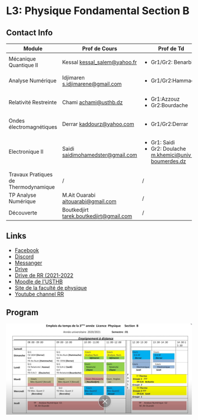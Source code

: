 # **L3: Physique Fondamental Section B**
## **Contact Info**
| Module      | Prof de Cours|Prof de Td|
| ----------- | ----------- |-----------|
| Mécanique Quantique II      | Kessal <kessal_salem@yahoo.fr>|<ul><li>Gr1/Gr2: Benarbia</li></ul>|
| Analyse Numérique   | Idjimaren <s.idjimarene@gmail.com>|<ul><li>Gr1/Gr2:Hammache</li></ul> |       
|Relativité Restreinte|Chami  <achami@usthb.dz>|<ul><li>Gr1:Azzouz </li><li>Gr2:Bourdache</li></ul>|
|Ondes électromagnétiques|Derrar <kaddourz@yahoo.com>|<ul><li>Gr1/Gr2:Derrar</ul>|
|Electronique II|Saidi <saidimohamedster@gmail.com>|<ul><li>Gr1: Saidi</li><li>Gr2: Doulache <m.khemici@univ-boumerdes.dz></li></ul>|
|Travaux Pratiques de Thermodynamique|/|/|
|TP Analyse Numérique|M.Ait Ouarabi <aitouarabi@gmail.com>|/|
|Découverte|Boutkedjirt <tarek.boutkedjirt@gmail.com>|/|

## **Links**
- [Facebook](https://www.facebook.com/groups/1561276947413528)
- [Discord](https://discord.gg/Zdts7G96)
- [Messanger]()
- [Drive](https://drive.google.com/drive/folders/15FP2Ata3pxB89wG3dCkeVj3Yzg7_dAtn?fbclid=IwAR29sEPS5nlDyEe0LXjILNcLwj9nd_LDR-fSyf2mFb702j4hFWZ4paWc1NU)
- [Drive de RR (2021-2022](https://drive.google.com/folderview?id=1EFRAG_fNhCzK0ZZPjbiivZ4b9uJKftnv)
- [Moodle de l'USTHB ](https://campusvirtuel.usthb.dz/)
- [Site de la faculté de physique](https://fphy.usthb.dz/)
- [Youtube channel RR](https://www.youtube.com/channel/UCoZZa93LKvH1jeV0If-n5nQ)

## **Program**
![](./planning_section_B.jpg)
